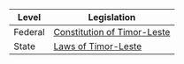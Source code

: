 | Level | Legislation |
|---|---|
| Federal | [Constitution of Timor-Leste](https://www.un.org/Depts/los/LEGISLATION/timorleste_const.htm) |
| State | [Laws of Timor-Leste](https://www.timor-leste.gov.tl/leis/) |